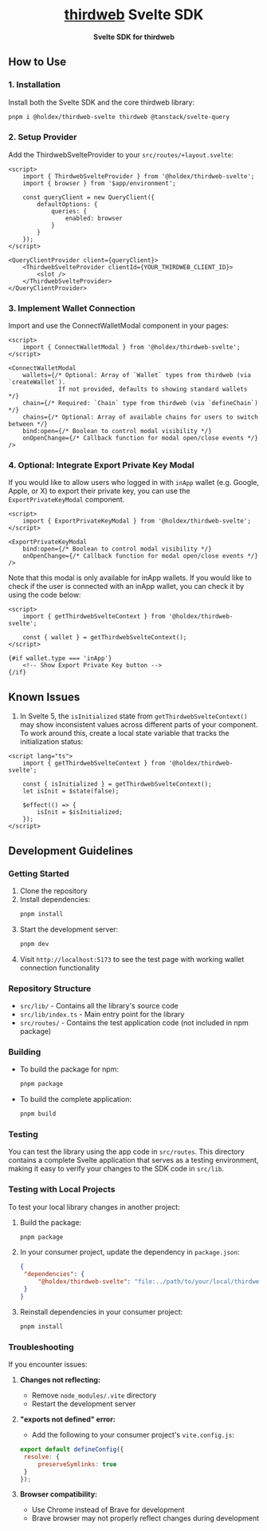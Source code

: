 <h1 align="center"><a href='https://thirdweb.com/'>thirdweb</a> Svelte SDK</h1>
<p align="center"><strong>Svelte SDK for thirdweb</strong></p>

## How to Use

### 1. Installation

Install both the Svelte SDK and the core thirdweb library:

```bash
pnpm i @holdex/thirdweb-svelte thirdweb @tanstack/svelte-query
```

### 2. Setup Provider

Add the ThirdwebSvelteProvider to your `src/routes/+layout.svelte`:

```svelte
<script>
	import { ThirdwebSvelteProvider } from '@holdex/thirdweb-svelte';
	import { browser } from '$app/environment';

	const queryClient = new QueryClient({
		defaultOptions: {
			queries: {
				enabled: browser
			}
		}
	});
</script>

<QueryClientProvider client={queryClient}>
	<ThirdwebSvelteProvider clientId={YOUR_THIRDWEB_CLIENT_ID}>
		<slot />
	</ThirdwebSvelteProvider>
</QueryClientProvider>
```

### 3. Implement Wallet Connection

Import and use the ConnectWalletModal component in your pages:

```svelte
<script>
	import { ConnectWalletModal } from '@holdex/thirdweb-svelte';
</script>

<ConnectWalletModal
	wallets={/* Optional: Array of `Wallet` types from thirdweb (via `createWallet`).
              If not provided, defaults to showing standard wallets */}
	chain={/* Required: `Chain` type from thirdweb (via `defineChain`) */}
	chains={/* Optional: Array of available chains for users to switch between */}
	bind:open={/* Boolean to control modal visibility */}
	onOpenChange={/* Callback function for modal open/close events */}
/>
```

### 4. Optional: Integrate Export Private Key Modal

If you would like to allow users who logged in with `inApp` wallet (e.g. Google, Apple, or X) to export their private key, you can use the `ExportPrivateKeyModal` component.

```svelte
<script>
	import { ExportPrivateKeyModal } from '@holdex/thirdweb-svelte';
</script>

<ExportPrivateKeyModal
	bind:open={/* Boolean to control modal visibility */}
	onOpenChange={/* Callback function for modal open/close events */}
/>
```

Note that this modal is only available for inApp wallets. If you would like to check if the user is connected with an inApp wallet, you can check it by using the code below:

```svelte
<script>
	import { getThirdwebSvelteContext } from '@holdex/thirdweb-svelte';

	const { wallet } = getThirdwebSvelteContext();
</script>

{#if wallet.type === 'inApp'}
	<!-- Show Export Private Key button -->
{/if}
```

## Known Issues

1. In Svelte 5, the `isInitialized` state from `getThirdwebSvelteContext()` may show inconsistent values across different parts of your component. To work around this, create a local state variable that tracks the initialization status:

```svelte
<script lang="ts">
	import { getThirdwebSvelteContext } from '@holdex/thirdweb-svelte';

	const { isInitialized } = getThirdwebSvelteContext();
	let isInit = $state(false);

	$effect(() => {
		isInit = $isInitialized;
	});
</script>
```

## Development Guidelines

### Getting Started

1. Clone the repository
2. Install dependencies:
   ```bash
   pnpm install
   ```
3. Start the development server:
   ```bash
   pnpm dev
   ```
4. Visit `http://localhost:5173` to see the test page with working wallet connection functionality

### Repository Structure

- `src/lib/` - Contains all the library's source code
- `src/lib/index.ts` - Main entry point for the library
- `src/routes/` - Contains the test application code (not included in npm package)

### Building

- To build the package for npm:
  ```bash
  pnpm package
  ```
- To build the complete application:
  ```bash
  pnpm build
  ```

### Testing

You can test the library using the app code in `src/routes`. This directory contains a complete Svelte application that serves as a testing environment, making it easy to verify your changes to the SDK code in `src/lib`.

### Testing with Local Projects

To test your local library changes in another project:

1. Build the package:
   ```bash
   pnpm package
   ```
2. In your consumer project, update the dependency in `package.json`:
   ```json
   {
   	"dependencies": {
   		"@holdex/thirdweb-svelte": "file:../path/to/your/local/thirdweb-svelte"
   	}
   }
   ```
3. Reinstall dependencies in your consumer project:
   ```bash
   pnpm install
   ```

### Troubleshooting

If you encounter issues:

1. **Changes not reflecting:**

   - Remove `node_modules/.vite` directory
   - Restart the development server

2. **"exports not defined" error:**

   - Add the following to your consumer project's `vite.config.js`:

   ```js
   export default defineConfig({
   	resolve: {
   		preserveSymlinks: true
   	}
   });
   ```

3. **Browser compatibility:**
   - Use Chrome instead of Brave for development
   - Brave browser may not properly reflect changes during development
